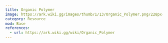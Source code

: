 ```yaml
---
title: Organic Polymer
image: https://ark.wiki.gg/images/thumb/1/13/Organic_Polymer.png/228px-Organic_Polymer.png
category: Resource
mod: Base
references:
  - url: https://ark.wiki.gg/wiki/Organic_Polymer
---
```

